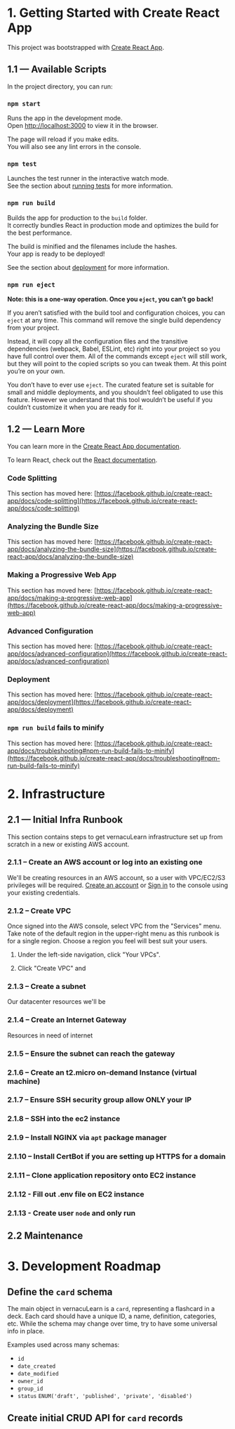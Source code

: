 # 1. Getting Started with Create React App

This project was bootstrapped with [Create React App](https://github.com/facebook/create-react-app).

## 1.1 — Available Scripts

In the project directory, you can run:

### `npm start`

Runs the app in the development mode.\
Open [http://localhost:3000](http://localhost:3000) to view it in the browser.

The page will reload if you make edits.\
You will also see any lint errors in the console.

### `npm test`

Launches the test runner in the interactive watch mode.\
See the section about [running tests](https://facebook.github.io/create-react-app/docs/running-tests) for more information.

### `npm run build`

Builds the app for production to the `build` folder.\
It correctly bundles React in production mode and optimizes the build for the best performance.

The build is minified and the filenames include the hashes.\
Your app is ready to be deployed!

See the section about [deployment](https://facebook.github.io/create-react-app/docs/deployment) for more information.

### `npm run eject`

**Note: this is a one-way operation. Once you `eject`, you can’t go back!**

If you aren’t satisfied with the build tool and configuration choices, you can `eject` at any time. This command will remove the single build dependency from your project.

Instead, it will copy all the configuration files and the transitive dependencies (webpack, Babel, ESLint, etc) right into your project so you have full control over them. All of the commands except `eject` will still work, but they will point to the copied scripts so you can tweak them. At this point you’re on your own.

You don’t have to ever use `eject`. The curated feature set is suitable for small and middle deployments, and you shouldn’t feel obligated to use this feature. However we understand that this tool wouldn’t be useful if you couldn’t customize it when you are ready for it.

## 1.2 — Learn More

You can learn more in the [Create React App documentation](https://facebook.github.io/create-react-app/docs/getting-started).

To learn React, check out the [React documentation](https://reactjs.org/).

### Code Splitting

This section has moved here: [https://facebook.github.io/create-react-app/docs/code-splitting](https://facebook.github.io/create-react-app/docs/code-splitting)

### Analyzing the Bundle Size

This section has moved here: [https://facebook.github.io/create-react-app/docs/analyzing-the-bundle-size](https://facebook.github.io/create-react-app/docs/analyzing-the-bundle-size)

### Making a Progressive Web App

This section has moved here: [https://facebook.github.io/create-react-app/docs/making-a-progressive-web-app](https://facebook.github.io/create-react-app/docs/making-a-progressive-web-app)

### Advanced Configuration

This section has moved here: [https://facebook.github.io/create-react-app/docs/advanced-configuration](https://facebook.github.io/create-react-app/docs/advanced-configuration)

### Deployment

This section has moved here: [https://facebook.github.io/create-react-app/docs/deployment](https://facebook.github.io/create-react-app/docs/deployment)

### `npm run build` fails to minify

This section has moved here: [https://facebook.github.io/create-react-app/docs/troubleshooting#npm-run-build-fails-to-minify](https://facebook.github.io/create-react-app/docs/troubleshooting#npm-run-build-fails-to-minify)



# 2. Infrastructure

## 2.1 — Initial Infra Runbook

This section contains steps to get vernacuLearn infrastructure set up from scratch in a new or existing AWS account.

### 2.1.1 – Create an AWS account or log into an existing one
We'll be creating resources in an AWS account, so a user with VPC/EC2/S3 privileges will be required.
[Create an account](https://portal.aws.amazon.com/billing/signup#/start) or 
[Sign in](https://console.aws.amazon.com/) to the console using your existing credentials.

### 2.1.2 – Create VPC
Once signed into the AWS console, select VPC from the "Services" menu. Take note of the default region in the upper-right menu as this runbook is for a single region. Choose a region you feel will best suit your users.

1. Under the left-side navigation, click "Your VPCs".

2. Click "Create VPC" and 




### 2.1.3 – Create a subnet
Our datacenter resources we'll be 

### 2.1.4 – Create an Internet Gateway
Resources in need of internet

### 2.1.5 – Ensure the subnet can reach the gateway

### 2.1.6 – Create an t2.micro on-demand Instance (virtual machine)

### 2.1.7 – Ensure SSH security group allow ONLY your IP

### 2.1.8 – SSH into the ec2 instance

### 2.1.9 – Install NGINX via `apt` package manager

### 2.1.10 – Install CertBot if you are setting up HTTPS for a domain

### 2.1.11 – Clone application repository onto EC2 instance

### 2.1.12 - Fill out .env file on EC2 instance

### 2.1.13 - Create user `node` and only run 


## 2.2 Maintenance


# 3. Development Roadmap

## Define the `card` schema
The main object in vernacuLearn is a `card`, representing a flashcard in a deck. Each card should have a unique ID, a name, definition, categories, etc. While the schema may change over time, try to have some universal info in place.

Examples used across many schemas:

- `id`
- `date_created`
- `date_modified`
- `owner_id`
- `group_id`
- `status` `ENUM('draft', 'published', 'private', 'disabled')`

## Create initial CRUD API for `card` records


